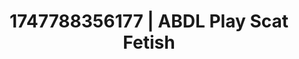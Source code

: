 ---
categories:
- Sensual selfie
- Erotic dance
- Lingerie worship
- Rough sex
- Soft domination
image: /assets/images/1747788356177.jpg
layout: post
seo:
  description: Featured content with sensual ABDL Play, Scat Fetish. HD images available.
  keywords: ABDL Play, Scat Fetish
  og_image: /assets/images/1747788356177.jpg
  schema_type: VisualArtwork
tags:
- ABDL Play
- '#1747788356177'
- Scat Fetish
title: 1747788356177 | ABDL Play Scat Fetish
---
